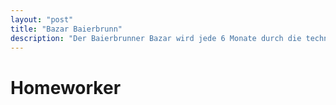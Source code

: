 ```yaml
---
layout: "post"
title: "Bazar Baierbrunn"
description: "Der Baierbrunner Bazar wird jede 6 Monate durch die technische Unterstützung von xolf organisiert und verwaltet."
---
```

# Homeworker
